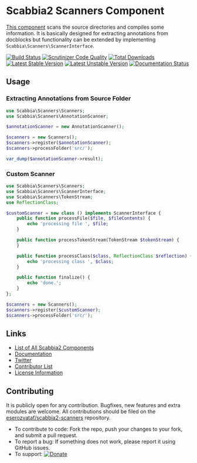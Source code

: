 # Scabbia2 Scanners Component

[This component](https://github.com/eserozvataf/scabbia2-scanners) scans the source directories and compiles some information. It is basically designed for extracting annotations from docblocks but functionality can be extended by implementing `Scabbia\Scanners\ScannerInterface`.

[![Build Status](https://travis-ci.org/eserozvataf/scabbia2-scanners.png?branch=master)](https://travis-ci.org/eserozvataf/scabbia2-scanners)
[![Scrutinizer Code Quality](https://scrutinizer-ci.com/g/eserozvataf/scabbia2-scanners/badges/quality-score.png?b=master)](https://scrutinizer-ci.com/g/eserozvataf/scabbia2-scanners/?branch=master)
[![Total Downloads](https://poser.pugx.org/eserozvataf/scabbia2-scanners/downloads.png)](https://packagist.org/packages/eserozvataf/scabbia2-scanners)
[![Latest Stable Version](https://poser.pugx.org/eserozvataf/scabbia2-scanners/v/stable)](https://packagist.org/packages/eserozvataf/scabbia2-scanners)
[![Latest Unstable Version](https://poser.pugx.org/eserozvataf/scabbia2-scanners/v/unstable)](https://packagist.org/packages/eserozvataf/scabbia2-scanners)
[![Documentation Status](https://readthedocs.org/projects/scabbia2-documentation/badge/?version=latest)](https://readthedocs.org/projects/scabbia2-documentation)

## Usage

### Extracting Annotations from Source Folder

```php
use Scabbia\Scanners\Scanners;
use Scabbia\Scanners\AnnotationScanner;

$annotationScanner = new AnnotationScanner();

$scanners = new Scanners();
$scanners->register($annotationScanner);
$scanners->processFolder('src/');

var_dump($annotationScanner->result);
```

### Custom Scanner

```php
use Scabbia\Scanners\Scanners;
use Scabbia\Scanners\ScannerInterface;
use Scabbia\Scanners\TokenStream;
use ReflectionClass;

$customScanner = new class () implements ScannerInterface {
    public function processFile($file, $fileContents) {
        echo 'processing file ', $file;
    }

    public function processTokenStream(TokenStream $tokenStream) {
    }

    public function processClass($class, ReflectionClass $reflection) {
        echo 'processing class ', $class;
    }

    public function finalize() {
        echo 'done.';
    }
};

$scanners = new Scanners();
$scanners->register($customScanner);
$scanners->processFolder('src/');
```

## Links
- [List of All Scabbia2 Components](https://github.com/eserozvataf/scabbia2)
- [Documentation](https://readthedocs.org/projects/scabbia2-documentation)
- [Twitter](https://twitter.com/eserozvataf)
- [Contributor List](contributors.md)
- [License Information](LICENSE)


## Contributing
It is publicly open for any contribution. Bugfixes, new features and extra modules are welcome. All contributions should be filed on the [eserozvataf/scabbia2-scanners](https://github.com/eserozvataf/scabbia2-scanners) repository.

* To contribute to code: Fork the repo, push your changes to your fork, and submit a pull request.
* To report a bug: If something does not work, please report it using GitHub issues.
* To support: [![Donate](https://img.shields.io/gratipay/eserozvataf.svg)](https://gratipay.com/eserozvataf/)
